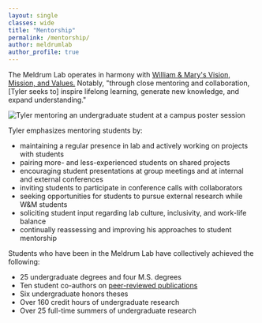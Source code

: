 ```yaml
---
layout: single
classes: wide
title: "Mentorship"
permalink: /mentorship/
author: meldrumlab
author_profile: true
---
```


The Meldrum Lab operates in harmony with [William & Mary's Vision, Mission, and Values.](https://www.wm.edu/about/administration/vision-mission-values/) Notably, "through close mentoring and collaboration, [Tyler seeks to] inspire lifelong learning, generate new knowledge, and expand understanding."

<img src="{{ site.baseurl }}/images/mentorship/mentoringSam.JPG" alt="Tyler mentoring an undergraduate student at a campus poster session">

Tyler emphasizes mentoring students by:
- maintaining a regular presence in lab and actively working on projects with students
- pairing more- and less-experienced students on shared projects
- encouraging student presentations at group meetings and at internal and external conferences
- inviting students to participate in conference calls with collaborators
- seeking opportunities for students to pursue external research while W&M students
- soliciting student input regarding lab culture, inclusivity, and work-life balance
- continually reassessing and improving his approaches to student mentorship

Students who have been in the Meldrum Lab have collectively achieved the following:
- 25 undergraduate degrees and four M.S. degrees
- Ten student co-authors on [peer-reviewed publications](/publications)
- Six undergraduate honors theses
- Over 160 credit hours of undergraduate research
- Over 25 full-time summers of undergraduate research
